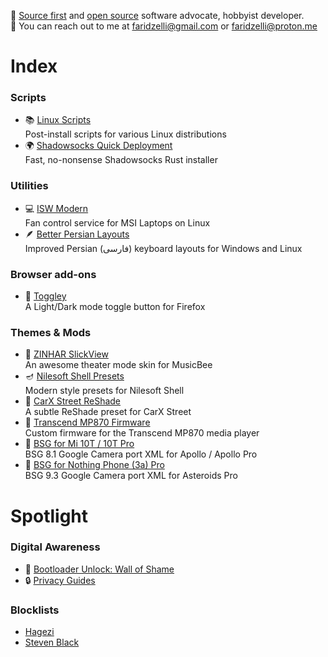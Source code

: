 🦚 [Source first](https://sourcefirst.com/) and [open source](https://opensource.org/osd) software advocate, hobbyist developer.  
📨 You can reach out to me at faridzelli@gmail.com or faridzelli@proton.me

# Index
### Scripts
- 📚️ [Linux Scripts](https://github.com/FaridZelli/LinuxScripts)  
Post-install scripts for various Linux distributions
- 🌍 [Shadowsocks Quick Deployment](https://github.com/FaridZelli/ShadowsocksQuickDeployment)  
Fast, no-nonsense Shadowsocks Rust installer
### Utilities
- 💻 [ISW Modern](https://github.com/FaridZelli/ISW-Modern)  
Fan control service for MSI Laptops on Linux
- 🪶 [Better Persian Layouts](https://github.com/FaridZelli/BetterPersianLayouts)  
Improved Persian (فارسی) keyboard layouts for Windows and Linux
### Browser add-ons
- 🦊 [Toggley](https://addons.mozilla.org/en-US/firefox/addon/toggley/)  
A Light/Dark mode toggle button for Firefox
### Themes & Mods
- 🐝 [ZINHAR SlickView](https://www.getmusicbee.com/addons/theater-mode/476/zinhar-slickview/)  
An awesome theater mode skin for MusicBee
- 🪔 [Nilesoft Shell Presets](https://github.com/FaridZelli/Nilesoft-Shell-Presets)  
Modern style presets for Nilesoft Shell
- 🌇 [CarX Street ReShade](https://github.com/FaridZelli/CarX-Street-ReShade)  
A subtle ReShade preset for CarX Street
- 📀 [Transcend MP870 Firmware](https://github.com/FaridZelli/Transcend-ZINHAR)  
Custom firmware for the Transcend MP870 media player
- 📸 [BSG for Mi 10T / 10T Pro](https://xdaforums.com/t/gcam-xml-zinhar-bsg-for-mi-10t-10t-pro.4516149/)  
BSG 8.1 Google Camera port XML for Apollo / Apollo Pro
- 📸 [BSG for Nothing Phone (3a) Pro](https://xdaforums.com/t/gcam-xml-noise-models-zinhar-bsg-for-nothing-phone-3a-pro.4761475/)  
BSG 9.3 Google Camera port XML for Asteroids Pro
# Spotlight
### Digital Awareness
- 📵 [Bootloader Unlock: Wall of Shame](https://github.com/melontini/bootloader-unlock-wall-of-shame)
- 🔒 [Privacy Guides](https://www.privacyguides.org/en/)
### Blocklists
-  [Hagezi](https://github.com/hagezi/dns-blocklists)
- [Steven Black](https://github.com/StevenBlack/hosts)
